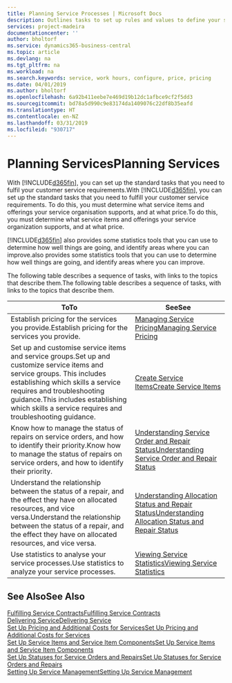 ```yaml
---
title: Planning Service Processes | Microsoft Docs
description: Outlines tasks to set up rules and values to define your service policies and processes.
services: project-madeira
documentationcenter: ''
author: bholtorf
ms.service: dynamics365-business-central
ms.topic: article
ms.devlang: na
ms.tgt_pltfrm: na
ms.workload: na
ms.search.keywords: service, work hours, configure, price, pricing
ms.date: 04/01/2019
ms.author: bholtorf
ms.openlocfilehash: 6a92b411eebe7e469d19b12dc1afbce9cf2f5dd3
ms.sourcegitcommit: bd78a5d990c9e83174da1409076c22df8b35eafd
ms.translationtype: HT
ms.contentlocale: en-NZ
ms.lasthandoff: 03/31/2019
ms.locfileid: "930717"
---
```

# <a name="planning-services"></a><span data-ttu-id="508ed-103">Planning Services</span><span class="sxs-lookup"><span data-stu-id="508ed-103">Planning Services</span></span>
<span data-ttu-id="508ed-104">With [!INCLUDE[d365fin](includes/d365fin_md.md)], you can set up the standard tasks that you need to fulfil your customer service requirements.</span><span class="sxs-lookup"><span data-stu-id="508ed-104">With [!INCLUDE[d365fin](includes/d365fin_md.md)], you can set up the standard tasks that you need to fulfill your customer service requirements.</span></span> <span data-ttu-id="508ed-105">To do this, you must determine what service items and offerings your service organisation supports, and at what price.</span><span class="sxs-lookup"><span data-stu-id="508ed-105">To do this, you must determine what service items and offerings your service organization supports, and at what price.</span></span>   

[!INCLUDE[d365fin](includes/d365fin_md.md)] <span data-ttu-id="508ed-106">also provides some statistics tools that you can use to determine how well things are going, and identify areas where you can improve.</span><span class="sxs-lookup"><span data-stu-id="508ed-106">also provides some statistics tools that you can use to determine how well things are going, and identify areas where you can improve.</span></span>
  
<span data-ttu-id="508ed-107">The following table describes a sequence of tasks, with links to the topics that describe them.</span><span class="sxs-lookup"><span data-stu-id="508ed-107">The following table describes a sequence of tasks, with links to the topics that describe them.</span></span>   
  
|<span data-ttu-id="508ed-108">**To**</span><span class="sxs-lookup"><span data-stu-id="508ed-108">**To**</span></span>|<span data-ttu-id="508ed-109">**See**</span><span class="sxs-lookup"><span data-stu-id="508ed-109">**See**</span></span>|  
|------------|-------------|  
|<span data-ttu-id="508ed-110">Establish pricing for the services you provide.</span><span class="sxs-lookup"><span data-stu-id="508ed-110">Establish pricing for the services you provide.</span></span>|[<span data-ttu-id="508ed-111">Managing Service Pricing</span><span class="sxs-lookup"><span data-stu-id="508ed-111">Managing Service Pricing</span></span>](service-service-price-management.md)|
|<span data-ttu-id="508ed-112">Set up and customise service items and service groups.</span><span class="sxs-lookup"><span data-stu-id="508ed-112">Set up and customize service items and service groups.</span></span> <span data-ttu-id="508ed-113">This includes establishing which skills a service requires and troubleshooting guidance.</span><span class="sxs-lookup"><span data-stu-id="508ed-113">This includes establishing which skills a service requires and troubleshooting guidance.</span></span>| [<span data-ttu-id="508ed-114">Create Service Items</span><span class="sxs-lookup"><span data-stu-id="508ed-114">Create Service Items</span></span>](service-how-to-create-service-items.md)|  
|<span data-ttu-id="508ed-115">Know how to manage the status of repairs on service orders, and how to identify their priority.</span><span class="sxs-lookup"><span data-stu-id="508ed-115">Know how to manage the status of repairs on service orders, and how to identify their priority.</span></span>|[<span data-ttu-id="508ed-116">Understanding Service Order and Repair Status</span><span class="sxs-lookup"><span data-stu-id="508ed-116">Understanding Service Order and Repair Status</span></span>](service-service-order-status-and-repair-status.md)|  
|<span data-ttu-id="508ed-117">Understand the relationship between the status of a repair, and the effect they have on allocated resources, and vice versa.</span><span class="sxs-lookup"><span data-stu-id="508ed-117">Understand the relationship between the status of a repair, and the effect they have on allocated resources, and vice versa.</span></span>|[<span data-ttu-id="508ed-118">Understanding Allocation Status and Repair Status</span><span class="sxs-lookup"><span data-stu-id="508ed-118">Understanding Allocation Status and Repair Status</span></span>](service-allocation-status-and-repair-status.md)|  
|<span data-ttu-id="508ed-119">Use statistics to analyse your service processes.</span><span class="sxs-lookup"><span data-stu-id="508ed-119">Use statistics to analyze your service processes.</span></span> | [<span data-ttu-id="508ed-120">Viewing Service Statistics</span><span class="sxs-lookup"><span data-stu-id="508ed-120">Viewing Service Statistics</span></span>](service-service-statistics.md) |

## <a name="see-also"></a><span data-ttu-id="508ed-121">See Also</span><span class="sxs-lookup"><span data-stu-id="508ed-121">See Also</span></span>
[<span data-ttu-id="508ed-122">Fulfilling Service Contracts</span><span class="sxs-lookup"><span data-stu-id="508ed-122">Fulfilling Service Contracts</span></span>](service-fulfill-service-contracts.md)  
[<span data-ttu-id="508ed-123">Delivering Service</span><span class="sxs-lookup"><span data-stu-id="508ed-123">Delivering Service</span></span>](service-deliver-service.md)  
[<span data-ttu-id="508ed-124">Set Up Pricing and Additional Costs for Services</span><span class="sxs-lookup"><span data-stu-id="508ed-124">Set Up Pricing and Additional Costs for Services</span></span>](service-how-setup-service-costs-pricing.md)  
[<span data-ttu-id="508ed-125">Set Up Service Items and Service Item Components</span><span class="sxs-lookup"><span data-stu-id="508ed-125">Set Up Service Items and Service Item Components</span></span>](service-how-setup-service-items.md)  
[<span data-ttu-id="508ed-126">Set Up Statuses for Service Orders and Repairs</span><span class="sxs-lookup"><span data-stu-id="508ed-126">Set Up Statuses for Service Orders and Repairs</span></span>](service-order-repair-status.md)  
[<span data-ttu-id="508ed-127">Setting Up Service Management</span><span class="sxs-lookup"><span data-stu-id="508ed-127">Setting Up Service Management</span></span>](service-setup-service.md)  
